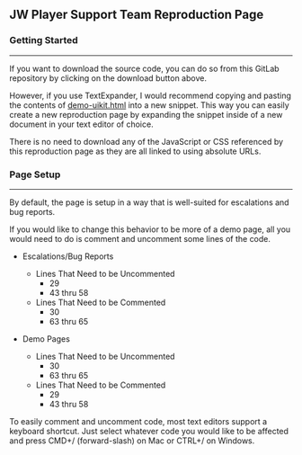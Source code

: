 ## JW Player Support Team Reproduction Page

### Getting Started
***
If you want to download the source code, you can do so from this GitLab repository by clicking on the download button above.

However, if you use TextExpander, I would recommend copying and pasting the contents of [demo-uikit.html](https://gitlab.com/waxidiotic/jw-demo/blob/master/demo-uikit.html) into a new snippet. This way you can easily create a new reproduction page by expanding the snippet inside of a new document in your text editor of choice.

There is no need to download any of the JavaScript or CSS referenced by this reproduction page as they are all linked to using absolute URLs.

### Page Setup
***
By default, the page is setup in a way that is well-suited for escalations and bug reports.

If you would like to change this behavior to be more of a demo page, all you would need to do is comment and uncomment some lines of the code.

* Escalations/Bug Reports
	* Lines That Need to be Uncommented
		* 29
		* 43 thru 58
	* Lines That Need to be Commented
		* 30
		* 63 thru 65
		
* Demo Pages
	* Lines That Need to be Uncommented
		* 30
		* 63 thru 65
	* Lines That Need to be Commented
		* 29
		* 43 thru 58
		
To easily comment and uncomment code, most text editors support a keyboard shortcut. Just select whatever code you would like to be affected and press CMD+/ (forward-slash) on Mac or CTRL+/ on Windows.